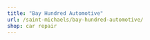 ```yaml
---
title: "Bay Hundred Automotive"
url: /saint-michaels/bay-hundred-automotive/
shop: car repair
---
```

